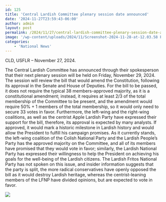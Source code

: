 ```yaml
---
id: 125
title: 'Central Lardish Committee plenary session date announced'
date: '2024-11-27T23:59:43-06:00'
author: admin
layout: post
permalink: /2024/11/27/central-lardish-committee-plenary-session-date-announced/
image: '/wp-content/uploads/2024/11/Screenshot-2024-11-28-at-12.03.58 PM.png'
categories:
    - 'National News'
---
```


CLD, USFLR – November 27, 2024.

The Central Lardish Committee has announced through their spokesperson that their next plenary session will be held on Friday, November 29, 2024. The session will review the bill that would amend the Constitution, following its approval in the Senate and House of Deputies. For the bill to be passed, it does not require the typical 38 members-approved majority, as it is a constitutional amendment; instead, it requires at least 2/3 of the total membership of the Committee to be present, and the amendment would require 50% + 1 members of the total membership, so it would only need to secure 33 votes in favor. Furthermore, the left-wing and the right-wing coalitions, as well as the centrist Apple Lardish Party have expressed their support for the bill, therefore, its approval is expected by many analysts. If approved, it would mark a historic milestone in Lardish history and would allow the President to fulfill his campaign promises. As it currently stands, the left-wing coalition of the Colish National Party and the Lardish People’s Party has the approved majority on the Committee, and all of its members have promised that they would vote in favor; similarly, the Lardish National Party has expressed their willingness to help the President on achieving his goals for the well-being of the Lardish citizens. The Lardish Fritos National Party has not spoken on this issue, and insider information suggests that the party is split, the more radical conservatives have openly opposed the bill as it would destroy Lardish heritage, whereas the centrist-leaning members of the LFNP have divided opinions, but are expected to vote in favor.

![](/wp-content/uploads/2024/11/Screenshot-2024-11-28-at-12.03.58 PM-300x232.png)